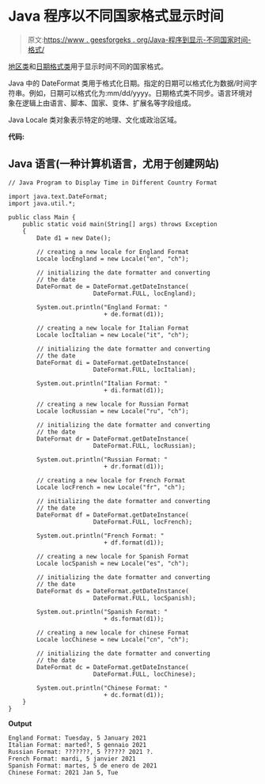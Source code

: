 # Java 程序以不同国家格式显示时间

> 原文:[https://www . geesforgeks . org/Java-程序到显示-不同国家时间-格式/](https://www.geeksforgeeks.org/java-program-to-display-time-in-different-country-format/)

[地区类](https://www.geeksforgeeks.org/java-util-locale-class-java-set-1/)和[日期格式类](https://www.geeksforgeeks.org/dateformat-format-method-in-java-with-examples/)用于显示时间不同的国家格式。

Java 中的 DateFormat 类用于格式化日期。指定的日期可以格式化为数据/时间字符串。例如，日期可以格式化为:mm/dd/yyyy。日期格式类不同步。语言环境对象在逻辑上由语言、脚本、国家、变体、扩展名等字段组成。

Java Locale 类对象表示特定的地理、文化或政治区域。

**代码:**

## Java 语言(一种计算机语言，尤用于创建网站)

```
// Java Program to Display Time in Different Country Format

import java.text.DateFormat;
import java.util.*;

public class Main {
    public static void main(String[] args) throws Exception
    {
        Date d1 = new Date();

        // creating a new locale for England Format
        Locale locEngland = new Locale("en", "ch");

        // initializing the date formatter and converting
        // the date
        DateFormat de = DateFormat.getDateInstance(
                        DateFormat.FULL, locEngland);

        System.out.println("England Format: "
                           + de.format(d1));

        // creating a new locale for Italian Format
        Locale locItalian = new Locale("it", "ch");

        // initializing the date formatter and converting
        // the date
        DateFormat di = DateFormat.getDateInstance(
                        DateFormat.FULL, locItalian);

        System.out.println("Italian Format: "
                           + di.format(d1));

        // creating a new locale for Russian Format
        Locale locRussian = new Locale("ru", "ch");

        // initializing the date formatter and converting
        // the date
        DateFormat dr = DateFormat.getDateInstance(
                        DateFormat.FULL, locRussian);

        System.out.println("Russian Format: "
                           + dr.format(d1));

        // creating a new locale for French Format
        Locale locFrench = new Locale("fr", "ch");

        // initializing the date formatter and converting
        // the date
        DateFormat df = DateFormat.getDateInstance(
                        DateFormat.FULL, locFrench);

        System.out.println("French Format: "
                           + df.format(d1));

        // creating a new locale for Spanish Format
        Locale locSpanish = new Locale("es", "ch");

        // initializing the date formatter and converting
        // the date
        DateFormat ds = DateFormat.getDateInstance(
                        DateFormat.FULL, locSpanish);

        System.out.println("Spanish Format: "
                           + ds.format(d1));

        // creating a new locale for chinese Format
        Locale locChinese = new Locale("cn", "ch");

        // initializing the date formatter and converting
        // the date
        DateFormat dc = DateFormat.getDateInstance(
                        DateFormat.FULL, locChinese);

        System.out.println("Chinese Format: "
                           + dc.format(d1));
    }
}
```

**Output**

```
England Format: Tuesday, 5 January 2021
Italian Format: marted?, 5 gennaio 2021
Russian Format: ???????, 5 ?????? 2021 ?.
French Format: mardi, 5 janvier 2021
Spanish Format: martes, 5 de enero de 2021
Chinese Format: 2021 Jan 5, Tue

```